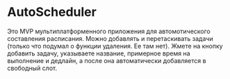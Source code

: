 # AutoScheduler
Это MVP мультиплатформенного приложения для автомотического составления расписания. Можно добавлять и перетаскивать задачи (только что подумал о функции удаления. Ее там нет). Жмете на кнопку добавить задачу, указываете название, примерное время на выполнение и дедлайн, а после она автоматически добавляется в свободный слот.
